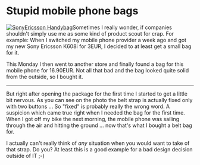# Stupid mobile phone bags

<a href="http://zerokspot.com/uploads/se_handybag.jpg" class="left thickbox" title="SonyEricsson mobile phone bag"><img src="http://zerokspot.com/uploads/se_handybag-thumb.jpg" alt="SonyEricsson Handybag"/></a>Sometimes I really wonder, if companies shouldn't simply use me as some kind of product scout for crap. For example: When I switched my mobile phone provider a week ago and got my new Sony Ericsson K608i for 3EUR, I decided to at least get a small bag for it. 

This Monday I then went to another store and finally found a bag for this mobile phone for 16.90EUR. Not all that bad and the bag looked quite solid from the outside, so I bought it. 

-------------------------------



But right after opening the package for the first time I started to get a little bit nervous. As you can see on the photo the belt strap is actually fixed only with two buttons ... So "fixed" is probably really the wrong word. A suspicion which came true right when I needed the bag for the first time. When I got off my bike the next morning, the mobile phone was sailing through the air and hitting the ground ... now that's what I bought a belt bag for.

I actually can't really think of _any_ situation when you would want to take of that strap. Do you? At least this is a good example for a bad design decision outside of IT ;-)